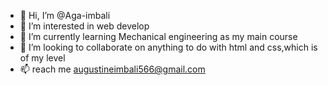 - 👋 Hi, I’m @Aga-imbali
- 👀 I’m interested in web develop
- 🌱 I’m currently learning Mechanical engineering as my main course
- 💞️ I’m looking to collaborate on anything to do with html and css,which is of my level
- 📫 reach me augustineimbali566@gmail.com

<!---
Aga-imbali/Aga-imbali is a ✨ special ✨ repository because its `README.md` (this file) appears on your GitHub profile.
You can click the Preview link to take a look at your changes.
--->
